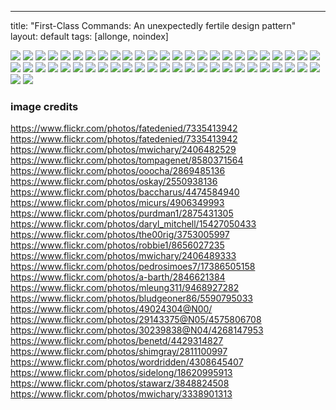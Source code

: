 ---
title: "First-Class Commands: An unexpectedly fertile design pattern"
layout: default
tags: [allonge, noindex]

![](/assets/images/command/001.png)
![](/assets/images/command/002.png)
![](/assets/images/command/003.png)
![](/assets/images/command/004.png)
![](/assets/images/command/005.png)
![](/assets/images/command/006.png)
![](/assets/images/command/007.png)
![](/assets/images/command/008.png)
![](/assets/images/command/009.png)
![](/assets/images/command/010.png)
![](/assets/images/command/011.png)
![](/assets/images/command/012.png)
![](/assets/images/command/013.png)
![](/assets/images/command/014.png)
![](/assets/images/command/015.png)
![](/assets/images/command/016.png)
![](/assets/images/command/017.png)
![](/assets/images/command/018.png)
![](/assets/images/command/019.png)
![](/assets/images/command/020.png)
![](/assets/images/command/021.png)
![](/assets/images/command/022.png)
![](/assets/images/command/023.png)
![](/assets/images/command/024.png)
![](/assets/images/command/025.png)
![](/assets/images/command/026.png)
![](/assets/images/command/027.png)
![](/assets/images/command/028.png)
![](/assets/images/command/029.png)
![](/assets/images/command/030.png)
![](/assets/images/command/031.png)
![](/assets/images/command/032.png)
![](/assets/images/command/033.png)
![](/assets/images/command/034.png)
![](/assets/images/command/035.png)
![](/assets/images/command/036.png)
![](/assets/images/command/037.png)
![](/assets/images/command/038.png)
![](/assets/images/command/039.png)
![](/assets/images/command/040.png)
![](/assets/images/command/041.png)
![](/assets/images/command/042.png)
![](/assets/images/command/043.png)
![](/assets/images/command/044.png)
![](/assets/images/command/045.png)
![](/assets/images/command/046.png)
![](/assets/images/command/047.png)
![](/assets/images/command/048.png)
![](/assets/images/command/049.png)
![](/assets/images/command/050.png)
![](/assets/images/command/051.png)
![](/assets/images/command/052.png)

### image credits

https://www.flickr.com/photos/fatedenied/7335413942
https://www.flickr.com/photos/fatedenied/7335413942
https://www.flickr.com/photos/mwichary/2406482529
https://www.flickr.com/photos/tompagenet/8580371564
https://www.flickr.com/photos/ooocha/2869485136
https://www.flickr.com/photos/oskay/2550938136
https://www.flickr.com/photos/baccharus/4474584940
https://www.flickr.com/photos/micurs/4906349993
https://www.flickr.com/photos/purdman1/2875431305
https://www.flickr.com/photos/daryl_mitchell/15427050433
https://www.flickr.com/photos/the00rig/3753005997
https://www.flickr.com/photos/robbie1/8656027235
https://www.flickr.com/photos/mwichary/2406489333
https://www.flickr.com/photos/pedrosimoes7/17386505158
https://www.flickr.com/photos/a-barth/2846621384
https://www.flickr.com/photos/mleung311/9468927282
https://www.flickr.com/photos/bludgeoner86/5590795033
https://www.flickr.com/photos/49024304@N00/
https://www.flickr.com/photos/29143375@N05/4575806708
https://www.flickr.com/photos/30239838@N04/4268147953
https://www.flickr.com/photos/benetd/4429314827
https://www.flickr.com/photos/shimgray/2811100997
https://www.flickr.com/photos/wordridden/4308645407
https://www.flickr.com/photos/sidelong/18620995913
https://www.flickr.com/photos/stawarz/3848824508
https://www.flickr.com/photos/mwichary/3338901313
